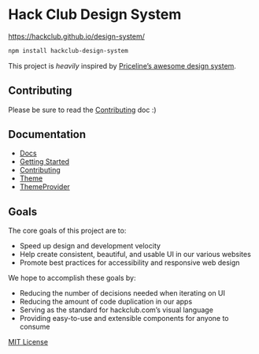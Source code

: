 # Hack Club Design System

https://hackclub.github.io/design-system/

```sh
npm install hackclub-design-system
```

This project is _heavily_ inspired by [Priceline’s awesome design system][pcln].

## Contributing

Please be sure to read the [Contributing](docs/Contributing.md) doc :)

## Documentation

* [Docs](docs)
* [Getting Started](docs/GettingStarted.md)
* [Contributing](docs/Contributing.md)
* [Theme](docs/Theme.md)
* [ThemeProvider](docs/ThemeProvider.md)

## Goals

The core goals of this project are to:

* Speed up design and development velocity
* Help create consistent, beautiful, and usable UI in our various websites
* Promote best practices for accessibility and responsive web design

We hope to accomplish these goals by:

* Reducing the number of decisions needed when iterating on UI
* Reducing the amount of code duplication in our apps
* Serving as the standard for hackclub.com’s visual language
* Providing easy-to-use and extensible components for anyone to consume

[pcln]: https://github.com/pricelinelabs/design-system
[site]: https://hackclub.github.io/design-system/

[MIT License](LICENSE.md)
